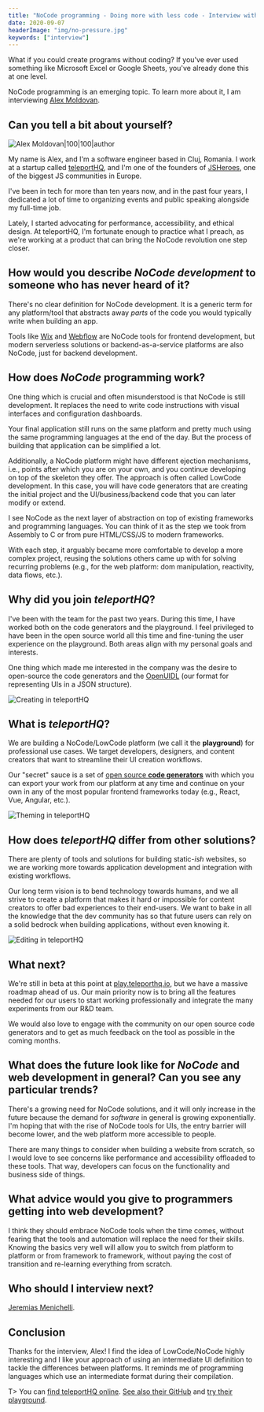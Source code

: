 ```yaml
---
title: "NoCode programming - Doing more with less code - Interview with Alex Moldovan"
date: 2020-09-07
headerImage: "img/no-pressure.jpg"
keywords: ["interview"]
---
```


What if you could create programs without coding? If you've ever used something like Microsoft Excel or Google Sheets, you've already done this at one level.

NoCode programming is an emerging topic. To learn more about it, I am interviewing [Alex Moldovan](https://twitter.com/alexnmoldovan).

## Can you tell a bit about yourself?

![Alex Moldovan|100|100|author](img/alexm.jpg)

My name is Alex, and I'm a software engineer based in Cluj, Romania. I work at a startup called [teleportHQ](https://teleporthq.io/), and I'm one of the founders of [JSHeroes](https://jsheroes.io/), one of the biggest JS communities in Europe.

I've been in tech for more than ten years now, and in the past four years, I dedicated a lot of time to organizing events and public speaking alongside my full-time job.

Lately, I started advocating for performance, accessibility, and ethical design. At teleportHQ, I'm fortunate enough to practice what I preach, as we're working at a product that can bring the NoCode revolution one step closer.

## How would you describe _NoCode development_ to someone who has never heard of it?

There's no clear definition for NoCode development. It is a generic term for any platform/tool that abstracts away _parts_ of the code you would typically write when building an app.

Tools like [Wix](https://www.wix.com/) and [Webflow](https://webflow.com/) are NoCode tools for frontend development, but modern serverless solutions or backend-as-a-service platforms are also NoCode, just for backend development.

## How does _NoCode_ programming work?

One thing which is crucial and often misunderstood is that NoCode is still development. It replaces the need to write code instructions with visual interfaces and configuration dashboards.

Your final application still runs on the same platform and pretty much using the same programming languages at the end of the day. But the process of building that application can be simplified a lot.

Additionally, a NoCode platform might have different ejection mechanisms, i.e., points after which you are on your own, and you continue developing on top of the skeleton they offer. The approach is often called LowCode development. In this case, you will have code generators that are creating the initial project and the UI/business/backend code that you can later modify or extend.

I see NoCode as the next layer of abstraction on top of existing frameworks and programming languages. You can think of it as the step we took from Assembly to C or from pure HTML/CSS/JS to modern frameworks.

With each step, it arguably became more comfortable to develop a more complex project, reusing the solutions others came up with for solving recurring problems (e.g., for the web platform: dom manipulation, reactivity, data flows, etc.).

## Why did you join _teleportHQ_?

I've been with the team for the past two years. During this time, I have worked both on the code generators and the playground. I feel privileged to have been in the open source world all this time and fine-tuning the user experience on the playground. Both areas align with my personal goals and interests.

One thing which made me interested in the company was the desire to open-source the code generators and the [OpenUIDL](https://dl.acm.org/doi/10.1145/3397874) (our format for representing UIs in a JSON structure).

![Creating in teleportHQ](img/nocode-01.jpg)

## What is _teleportHQ_?

We are building a NoCode/LowCode platform (we call it the **playground**) for professional use cases. We target developers, designers, and content creators that want to streamline their UI creation workflows.

Our "secret" sauce is a set of [open source **code generators**](https://github.com/teleporthq/teleport-code-generators) with which you can export your work from our platform at any time and continue on your own in any of the most popular frontend frameworks today (e.g., React, Vue, Angular, etc.).

![Theming in teleportHQ](img/nocode-02.jpg)

## How does _teleportHQ_ differ from other solutions?

There are plenty of tools and solutions for building static-_ish_ websites, so we are working more towards application development and integration with existing workflows.

Our long term vision is to bend technology towards humans, and we all strive to create a platform that makes it hard or impossible for content creators to offer bad experiences to their end-users. We want to bake in all the knowledge that the dev community has so that future users can rely on a solid bedrock when building applications, without even knowing it.

![Editing in teleportHQ](img/nocode-03.jpg)

## What next?

We're still in beta at this point at [play.teleporthq.io](https://play.teleporthq.io/), but we have a massive roadmap ahead of us. Our main priority now is to bring all the features needed for our users to start working professionally and integrate the many experiments from our R&D team.

We would also love to engage with the community on our open source code generators and to get as much feedback on the tool as possible in the coming months.

## What does the future look like for _NoCode_ and web development in general? Can you see any particular trends?

There's a growing need for NoCode solutions, and it will only increase in the future because the demand for _software_ in general is growing exponentially. I'm hoping that with the rise of NoCode tools for UIs, the entry barrier will become lower, and the web platform more accessible to people.

There are many things to consider when building a website from scratch, so I would love to see concerns like performance and accessibility offloaded to these tools. That way, developers can focus on the functionality and business side of things.

## What advice would you give to programmers getting into web development?

I think they should embrace NoCode tools when the time comes, without fearing that the tools and automation will replace the need for their skills. Knowing the basics very well will allow you to switch from platform to platform or from framework to framework, without paying the cost of transition and re-learning everything from scratch.

## Who should I interview next?

[Jeremias Menichelli](https://twitter.com/jeremenichelli).

## Conclusion

Thanks for the interview, Alex! I find the idea of LowCode/NoCode highly interesting and I like your approach of using an intermediate UI definition to tackle the differences between platforms. It reminds me of programming languages which use an intermediate format during their compilation.

T> You can [find teleportHQ online](https://teleporthq.io/). [See also their GitHub](https://github.com/teleporthq) and [try their playground](https://play.teleporthq.io).
